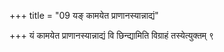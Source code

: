 +++
title = "09 यङ् कामयेत प्राणानस्यान्नाद्यं"

+++
यं कामयेत प्राणानस्यान्नाद्यं वि छिन्द्यामिति विग्राहं तस्येत्युक्तम् ९